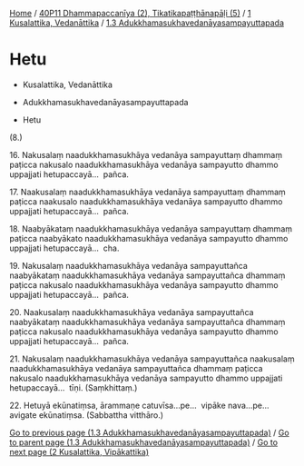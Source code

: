 
[Home](/) / [40P11 Dhammapaccanīya (2), Tikatikapaṭṭhānapāḷi (5)](../...md) / [1 Kusalattika, Vedanāttika](...md) / [1.3 Adukkhamasukhavedanāyasampayuttapada](../40P11/1/1.3.md)

# Hetu

* Kusalattika, Vedanāttika

* Adukkhamasukhavedanāyasampayuttapada

* Hetu

(8.)

16\. Nakusalaṃ naadukkhamasukhāya vedanāya sampayuttaṃ dhammaṃ paṭicca nakusalo naadukkhamasukhāya vedanāya sampayutto dhammo uppajjati hetupaccayā…  pañca.

17\. Naakusalaṃ naadukkhamasukhāya vedanāya sampayuttaṃ dhammaṃ paṭicca naakusalo naadukkhamasukhāya vedanāya sampayutto dhammo uppajjati hetupaccayā…  pañca.

18\. Naabyākataṃ naadukkhamasukhāya vedanāya sampayuttaṃ dhammaṃ paṭicca naabyākato naadukkhamasukhāya vedanāya sampayutto dhammo uppajjati hetupaccayā…  cha.

19\. Nakusalaṃ naadukkhamasukhāya vedanāya sampayuttañca naabyākataṃ naadukkhamasukhāya vedanāya sampayuttañca dhammaṃ paṭicca nakusalo naadukkhamasukhāya vedanāya sampayutto dhammo uppajjati hetupaccayā…  pañca.

20\. Naakusalaṃ naadukkhamasukhāya vedanāya sampayuttañca naabyākataṃ naadukkhamasukhāya vedanāya sampayuttañca dhammaṃ paṭicca nakusalo naadukkhamasukhāya vedanāya sampayutto dhammo uppajjati hetupaccayā…  pañca.

21\. Nakusalaṃ naadukkhamasukhāya vedanāya sampayuttañca naakusalaṃ naadukkhamasukhāya vedanāya sampayuttañca dhammaṃ paṭicca nakusalo naadukkhamasukhāya vedanāya sampayutto dhammo uppajjati hetupaccayā…  tīṇi. (Saṃkhittaṃ.)

22\. Hetuyā ekūnatiṃsa, ārammaṇe catuvīsa…pe…  vipāke nava…pe…  avigate ekūnatiṃsa. (Sabbattha vitthāro.)

[Go to previous page (1.3 Adukkhamasukhavedanāyasampayuttapada)](../40P11/1/1.3.md) / [Go to parent page (1.3 Adukkhamasukhavedanāyasampayuttapada)](../40P11/1/1.3.md) / [Go to next page (2 Kusalattika, Vipākattika)](../../2.md)


